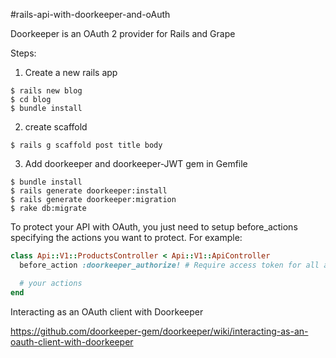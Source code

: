 #rails-api-with-doorkeeper-and-oAuth

Doorkeeper is an OAuth 2 provider for Rails and Grape

Steps:

1. Create a new rails app
```
$ rails new blog
$ cd blog
$ bundle install
```

2. create scaffold
```
$ rails g scaffold post title body
```

3. Add doorkeeper and doorkeeper-JWT gem in Gemfile

```
$ bundle install
$ rails generate doorkeeper:install
$ rails generate doorkeeper:migration
$ rake db:migrate
```

To protect your API with OAuth, you just need to setup before_actions specifying the actions you want to protect. For example:
```ruby
class Api::V1::ProductsController < Api::V1::ApiController
  before_action :doorkeeper_authorize! # Require access token for all actions

  # your actions
end
```


Interacting as an OAuth client with Doorkeeper

https://github.com/doorkeeper-gem/doorkeeper/wiki/interacting-as-an-oauth-client-with-doorkeeper